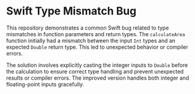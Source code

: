 # Swift Type Mismatch Bug

This repository demonstrates a common Swift bug related to type mismatches in function parameters and return types. The `calculateArea` function initially had a mismatch between the input `Int` types and an expected `Double` return type. This led to unexpected behavior or compiler errors.

The solution involves explicitly casting the integer inputs to `Double` before the calculation to ensure correct type handling and prevent unexpected results or compiler errors. The improved version handles both integer and floating-point inputs gracefully.